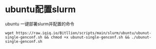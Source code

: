 # ubuntu配置slurm
ubuntu 一键部署slurm并配置的命令
```
wget https://raw.iqiq.io/Bitllion/scripts/main/slurm/ubuntu/ubunut-single-genconf.sh && chmod +x ubunut-single-genconf.sh && ./ubunut-single-genconf.sh
```